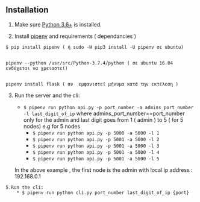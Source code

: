 ## Installation

1. Make sure [Python 3.6+](https://www.python.org/downloads/) is installed.


2. Install [pipenv](https://github.com/kennethreitz/pipenv) and requirements ( dependancies )


```
$ pip install pipenv ( ή sudo -H pip3 install -U pipenv σε ubuntu)


pipenv --python /usr/src/Python-3.7.4/python ( σε ubuntu 16.04 ενδέχεται να χρειαστεί)


pipenv install flask ( αν  εμφανιστεί μήνυμα κατά την εκτέλεση )
```

3. Run the server and the cli:
    * `$ pipenv run python api.py -p port_number -a admins_port_number -l last_digit_of_ip`
   where admins_port_number==port_number only for the admin and last digit goes from 1 ( admin ) to 5 ( for 5 nodes)
   e.g for 5 nodes 
      * `$ pipenv run python api.py -p 5000 -a 5000 -l 1`
      * `$ pipenv run python api.py -p 5001 -a 5000 -l 2`
      * `$ pipenv run python api.py -p 5001 -a 5000 -l 3`
      * `$ pipenv run python api.py -p 5001 -a 5000 -l 4`
      * `$ pipenv run python api.py -p 5001 -a 5000 -l 5`
   
   In the above example , the first node is the admin  with  local ip address : 192.168.0.1
      
            
```    
5.Run the cli:
    * $ pipenv run python cli.py port_number last_digit_of_ip {port}
